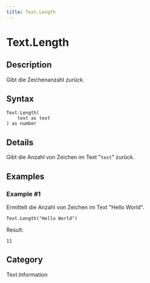 ```yaml
---
title: Text.Length
---
```


# Text.Length


## Description

Gibt die Zeichenanzahl zurück.


## Syntax

```powerquery
Text.Length(
    text as text
) as number
```


## Details

Gibt die Anzahl von Zeichen im Text "<code>text</code>" zurück.


## Examples

### Example #1 
Ermittelt die Anzahl von Zeichen im Text &#34;Hello World&#34;.
```powerquery
Text.Length("Hello World")
```

Result: 
```powerquery
11
```




## Category
Text.Information
